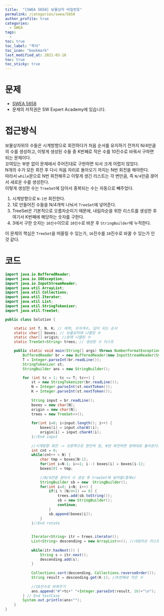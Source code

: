 ```yaml
---
title:  "[SWEA 5658] 보물상자 비밀번호"
permalink: /categories/swea/5658
author_profile: true
categories:
  - SWEA
tags:
  - 
toc: true
toc_label: "목차"
toc_icon: "bookmark"
last_modified_at: 2021-03-16
toc: true
toc_sticky: true
---
```


# 문제

- [SWEA 5658](https://swexpertacademy.com/main/code/problem/problemDetail.do?contestProbId=AV5VwAr6APYDFAWu)
- 문제의 저작권은 SW Expert Academy에 있습니다.

# 접근방식
보물상자위의 수들은 시계방향으로 회전하다가 처음 순서를 유지하기 전까지 N/4만큼의 수를 생성하고, 이렇게 생성된 수들 중 K번째로 작은 수를 10진수로 바꿔서 구하면 되는 문제이다.  
꼬여있는 부분 없이 문제에서 주어진대로 구현하면 되서 크게 어렵지 않았다.  
N개의 수가 모든 회전 후 다시 처음 자리로 돌아오기 까지는 N번 회전을 해야한다.  
따라서 `while`문으로 N번 회전해주고 이렇게 생긴 리스트는 각 변만큼, 즉 `N/4`만큼 끊어서 새로운 수를 생성한다.  
이렇게 생성한 수는 `TreeSet`에 담아서 중복되는 수는 자동으로 빼주었다.   

1. 시계방향으로 `N-1번` 회전한다.  
2. 1로 만들어진 수들을 N/4개씩 나눠서 `TreeSet`에 넣어준다.  
3. TreeSet은 기본적으로 오름차순이기 때문에, 내림차순을 위한 리스트를 생성한 후 여기서 K번째에 해당하는 숫자를 구한다.  
4. 3에서 구한 숫자는 `16진수`이므로 `10진수`로 바꾼 후 `StringBuilder`에 누적한다.  

이 문제의 핵심은 `TreeSet`을 떠올릴 수 있는가, `16`진수를 `10`진수로 바꿀 수 있는가 인 것 같다.  



# 코드

```java
import java.io.BufferedReader;
import java.io.IOException;
import java.io.InputStreamReader;
import java.util.ArrayList;
import java.util.Collections;
import java.util.Iterator;
import java.util.List;
import java.util.StringTokenizer;
import java.util.TreeSet;

public class Solution {

	static int T, N, K; // 테케, 숫자개수, 답이 되는 순서
	static char[] boxes; // 보물상자에 나열된 수
	static char[] origin; //원래 나열된 수
	static TreeSet<String> trees; // 생성된 수 리스트

	public static void main(String[] args) throws NumberFormatException, IOException {
		BufferedReader br = new BufferedReader(new InputStreamReader(System.in));
		T = Integer.parseInt(br.readLine());
		StringTokenizer st;
		StringBuilder ans = new StringBuilder();

		for (int tc = 1; tc <= T; tc++) {
			st = new StringTokenizer(br.readLine());
			N = Integer.parseInt(st.nextToken());
			K = Integer.parseInt(st.nextToken());
			
			String input = br.readLine();
			boxes = new char[N];
			origin = new char[N];
			trees = new TreeSet<>();
			
			for(int i=0; i<input.length(); i++) {
				boxes[i] = input.charAt(i);
				origin[i] = input.charAt(i);
			}//End input
			
			//시계방향 회전 -> 오른쪽으로 한칸씩 밈, N번 회전하면 원래대로 돌아온다.
			int cnt = 0;
			while(cnt++ < N) {
				char tmp = boxes[N-1];
				for(int i=N-1; i>=1; i--) boxes[i] = boxes[i-1];
				boxes[0] = tmp;
				
				//N/4만큼 끊어서 수 생성 후 treeSet에 넣어줌(중복x)
				StringBuilder sb = new 	StringBuilder();
				for(int i=0; i<N; i++) {
					if(i % (N/4+1) == 0) {
						trees.add(sb.toString());
						sb = new StringBuilder();
						continue;
					}
					sb.append(boxes[i]);
				}
			}//End rotate
			
			
			Iterator<String> itr = trees.iterator();
			List<String> descending = new ArrayList<>(); //내림차순 리스트
			
			while(itr.hasNext()) {
				String s = itr.next();
				descending.add(s);
			}
			
			Collections.sort(descending, Collections.reverseOrder());
			String result = descending.get(K-1); //K번째로 작은 수
			
			//10진수로 바꿔주기
			ans.append("#"+tc+" "+Integer.parseInt(result, 16)+"\n");
		} // End testCase
		System.out.println(ans+"");
	}
}
```
